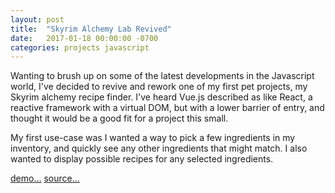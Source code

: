 ```yaml
---
layout: post
title:  "Skyrim Alchemy Lab Revived"
date:   2017-01-18 00:00:00 -0700
categories: projects javascript
---
```


Wanting to brush up on some of the latest developments in the Javascript world, I've decided to revive and rework one
of my first pet projects, my Skyrim alchemy recipe finder. I've heard Vue.js described as like React, a reactive 
framework with a virtual DOM, but with a lower barrier of entry, and thought it would be a good fit for a project this 
small.

My first use-case was I wanted a way to pick a few ingredients in my inventory, and quickly see any other ingredients 
that might match. I also wanted to display possible recipes for any selected ingredients.

[demo...](http://alchemy.pdizz.com/) [source...](https://github.com/pdizz/alchemy)


